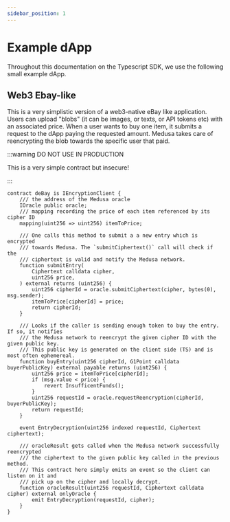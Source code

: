 ```yaml
---
sidebar_position: 1
---
```


# Example dApp

Throughout this documentation on the Typescript SDK, we use the following small
example dApp.

## Web3 Ebay-like

This is a very simplistic version of a web3-native eBay like application.
Users can upload "blobs" (it can be images, or texts, or API tokens etc) with 
an associated price. 
When a user wants to buy one item, it submits a request to the dApp paying the 
requested amount. Medusa takes care of reencrypting the blob towards the specific
user that paid.

:::warning DO NOT USE IN PRODUCTION

This is a very simple contract but insecure!

:::

```solidity
contract deBay is IEncryptionClient {
    /// the address of the Medusa oracle 
    IOracle public oracle;
    /// mapping recording the price of each item referenced by its cipher ID
    mapping(uint256 => uint256) itemToPrice;

    /// One calls this method to submit a a new entry which is encrypted
    /// towards Medusa. The `submitCiphertext()` call will check if the 
    /// ciphertext is valid and notify the Medusa network.
    function submitEntry(
        Ciphertext calldata cipher,
        uint256 price,
    ) external returns (uint256) {
        uint256 cipherId = oracle.submitCiphertext(cipher, bytes(0), msg.sender);
        itemToPrice[cipherId] = price;
        return cipherId;
    }

    /// Looks if the caller is sending enough token to buy the entry. If so, it notifies
    /// the Medusa network to reencrypt the given cipher ID with the given public key.
    /// This public key is generated on the client side (TS) and is most often ephemereal.
    function buyEntry(uint256 cipherId, G1Point calldata buyerPublicKey) external payable returns (uint256) {
        uint256 price = itemToPrice[cipherId];
        if (msg.value < price) {
            revert InsufficentFunds();
        }
        uint256 requestId = oracle.requestReencryption(cipherId, buyerPublicKey);
        return requestId;
    }

    event EntryDecryption(uint256 indexed requestId, Ciphertext ciphertext);

    /// oracleResult gets called when the Medusa network successfully reencrypted 
    /// the ciphertext to the given public key called in the previous method.
    /// This contract here simply emits an event so the client can listen on it and
    /// pick up on the cipher and locally decrypt.
    function oracleResult(uint256 requestId, Ciphertext calldata cipher) external onlyOracle {
        emit EntryDecryption(requestId, cipher);
    }
}
```

